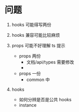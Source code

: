# 问题
1. hooks 可能得写两份

2. hooks 兼容可能比较麻烦

3. props 可能不好理解
   ts 提示
   - props 两份
     - 文档/api/types 需要修改
     - 
   - props 一份
      - common 中

4. hooks
   - 如何分辨是否是公共 hooks
   - instance